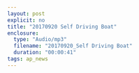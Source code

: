 ```yaml
---
layout: post
explicit: no
title: "20170920 Self Driving Boat"
enclosure:
  type: "Audio/mp3"
  filename: "20170920_Self Driving Boat"
  duration: "00:00:41"
tags: ap_news
---
```



